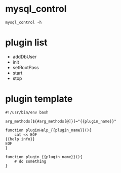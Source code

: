 # mysql_control
```
mysql_control -h
```

# plugin list
- addDbUser
- init
- setRootPass
- start
- stop

# plugin template
```
#!/usr/bin/env bash

arg_methods[${#arg_methods[@]}]="{{plugin_name}}"

function pluginHelp_{{plugin_name}}(){
    cat << EOF
{{help info}}
EOF
}

function plugin_{{plugin_name}}(){
    # do something
}

```

